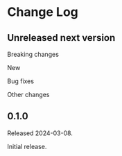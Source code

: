 # Change Log

## Unreleased next version

Breaking changes

New

Bug fixes

Other changes


## 0.1.0

Released 2024-03-08.

Initial release.

